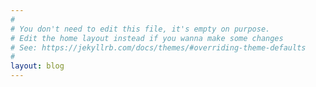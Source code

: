 ```yaml
---
#
# You don't need to edit this file, it's empty on purpose.
# Edit the home layout instead if you wanna make some changes
# See: https://jekyllrb.com/docs/themes/#overriding-theme-defaults
#
layout: blog
---
```

